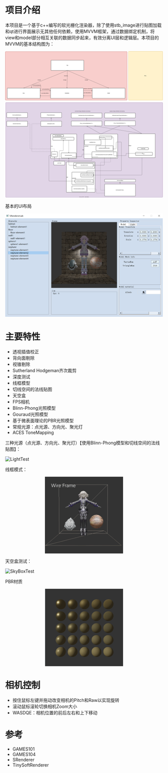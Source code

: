 # 项目介绍
本项目是一个基于c++编写的软光栅化渲染器，除了使用stb_image进行贴图加载和qt进行界面展示无其他任何依赖，使用MVVM框架，通过数据绑定机制，将view和model部分相互关联的数据同步起来，有效分离UI层和逻辑层。本项目的MVVM的基本结构图为：

![MVVMframework](MVVMframework.svg)

基本的UI布局

![BasicUILayout](image/screenshots/basicUILayout.png)

# 主要特性

+ 透视插值校正
+ 背向面剔除
+ 视锥剔除
+ Sutherland Hodgeman齐次裁剪
+ 深度测试
+ 线框模型
+ 切线空间的法线贴图
+ 天空盒
+ FPS相机
+ Blinn-Phong光照模型
+ Gouraud光照模型
+ 基于微表面理论的PBR光照模型
+ 常规光源：点光源、方向光、聚光灯
+ ACES ToneMapping

三种光源（点光源、方向光、聚光灯）【使用Blinn-Phong模型和切线空间的法线贴图】：

![LightTest](image/screenshots/LightTest.png)

线框模式：


<div align="center">
	<img src="image/screenshots/WireFrame.png" align="middle" width="250" />
</div>

天空盒测试：

![SkyBoxTest](image/screenshots/SkyBoxTest.png)

PBR材质

<div align="center">
	<img src="image/screenshots/PBR.png" align="middle" width="250" />
</div>


# 相机控制
+ 按住鼠标左键并拖动改变相机的Pitch和Raw以实现旋转
+ 滚动鼠标滚轮切换相机Zoom大小
+ WASDQE：相机位置的前后左右和上下移动

# 参考

+ GAMES101
+ GAMES104
+ SRenderer
+ TinySoftRenderer
